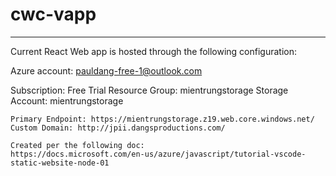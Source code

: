 # cwc-vapp

___
Current React Web app is hosted through the following configuration:

Azure account: pauldang-free-1@outlook.com

Subscription: Free Trial
Resource Group: mientrungstorage
    Storage Account: mientrungstorage
    
    Primary Endpoint: https://mientrungstorage.z19.web.core.windows.net/
    Custom Domain: http://jpii.dangsproductions.com/

    Created per the following doc:
    https://docs.microsoft.com/en-us/azure/javascript/tutorial-vscode-static-website-node-01